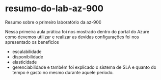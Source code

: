 # resumo-do-lab-az-900
Resumo sobre o primeiro laboratório da az-900

Nessa primeira aula prática foi nos mostrado dentro do portal do Azure como devemos utilizar e realizar as devidas configurações
foi nos apresentado os beneficios
- escalabilidade
- disponibilidade
- elasticidade
- gerenciabilidade
e também foi explicado o sistema de SLA e quanto do tempo é gasto no mesmo durante aquele período.
